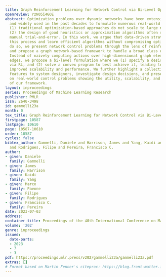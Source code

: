 ```yaml
---
title: Graph Reinforcement Learning for Network Control via Bi-Level Optimization
openreview: rzN05i4GOE
abstract: Optimization problems over dynamic networks have been extensively studied
  and widely used in the past decades to formulate numerous real-world problems. However,
  (1) traditional optimization-based approaches do not scale to large networks, and
  (2) the design of good heuristics or approximation algorithms often requires significant
  manual trial-and-error. In this work, we argue that data-driven strategies can automate
  this process and learn efficient algorithms without compromising optimality. To
  do so, we present network control problems through the lens of reinforcement learning
  and propose a graph network-based framework to handle a broad class of problems.
  Instead of naively computing actions over high-dimensional graph elements, e.g.,
  edges, we propose a bi-level formulation where we (1) specify a desired next state
  via RL, and (2) solve a convex program to best achieve it, leading to drastically
  improved scalability and performance. We further highlight a collection of desirable
  features to system designers, investigate design decisions, and present experiments
  on real-world control problems showing the utility, scalability, and flexibility
  of our framework.
layout: inproceedings
series: Proceedings of Machine Learning Research
publisher: PMLR
issn: 2640-3498
id: gammelli23a
month: 0
tex_title: Graph Reinforcement Learning for Network Control via Bi-Level Optimization
firstpage: 10587
lastpage: 10610
page: 10587-10610
order: 10587
cycles: false
bibtex_author: Gammelli, Daniele and Harrison, James and Yang, Kaidi and Pavone, Marco
  and Rodrigues, Filipe and Pereira, Francisco C.
author:
- given: Daniele
  family: Gammelli
- given: James
  family: Harrison
- given: Kaidi
  family: Yang
- given: Marco
  family: Pavone
- given: Filipe
  family: Rodrigues
- given: Francisco C.
  family: Pereira
date: 2023-07-03
address: 
container-title: Proceedings of the 40th International Conference on Machine Learning
volume: '202'
genre: inproceedings
issued:
  date-parts:
  - 2023
  - 7
  - 3
pdf: https://proceedings.mlr.press/v202/gammelli23a/gammelli23a.pdf
extras: []
# Format based on Martin Fenner's citeproc: https://blog.front-matter.io/posts/citeproc-yaml-for-bibliographies/
---
```

